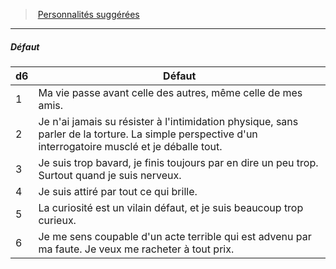 ﻿---
!PersonalityDefectItem
Table: >+
  |d6|Défaut|

  |---|---|

  |1|Ma vie passe avant celle des autres, même celle <!--br-->de mes amis.|

  |2|Je n'ai jamais su résister à l'intimidation physique, <!--br-->sans parler de la torture. La simple perspective <!--br-->d'un interrogatoire musclé et je déballe tout.|

  |3|Je suis trop bavard, je finis toujours par en dire <!--br-->un peu trop. Surtout quand je suis nerveux.|

  |4|Je suis attiré par tout ce qui brille.|

  |5|La curiosité est un vilain défaut, et je suis <!--br-->beaucoup trop curieux.|

  |6|Je me sens coupable d'un acte terrible qui est <!--br-->advenu par ma faute. Je veux me racheter à <!--br-->tout prix.|

Id: background_crapule_hd.md#défaut
ParentLink: background_crapule_hd.md#personnalités-suggérées
Name: Défaut
ParentName: Personnalités suggérées
NameLevel: 5
Attributes: {}
AttributesDictionary: >+
  {}

---
> [Personnalités suggérées](hd_background_crapule_personnalites_suggerees.md)

---

##### Défaut

|d6|Défaut|
|---|---|
|1|Ma vie passe avant celle des autres, même celle de mes amis.|
|2|Je n'ai jamais su résister à l'intimidation physique, sans parler de la torture. La simple perspective d'un interrogatoire musclé et je déballe tout.|
|3|Je suis trop bavard, je finis toujours par en dire un peu trop. Surtout quand je suis nerveux.|
|4|Je suis attiré par tout ce qui brille.|
|5|La curiosité est un vilain défaut, et je suis beaucoup trop curieux.|
|6|Je me sens coupable d'un acte terrible qui est advenu par ma faute. Je veux me racheter à tout prix.|

